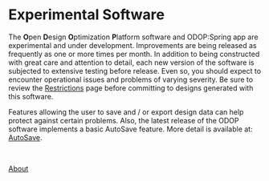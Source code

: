 # Experimental Software

The **O**pen **D**esign **O**ptimization **P**latform software 
and ODOP:Spring app are experimental and under development. 
Improvements are being released as frequently as one or more times per month. 
In addition to being constructed with great care and attention to detail, 
each new version of 
the software is subjected to extensive testing before release. 
Even so, you should expect to encounter operational issues and problems of varying severity.
Be sure to review the [Restrictions](Legal/Restrictions.html) page before committing to designs generated with this software.

Features allowing the user to save and / or export design data can help protect against certain problems.
Also, the latest release of the ODOP software implements a basic AutoSave feature. 
More detail is available at: [AutoSave](/docs/Help/autoSave.html).

&nbsp;

[About](/docs/About/index.html)
